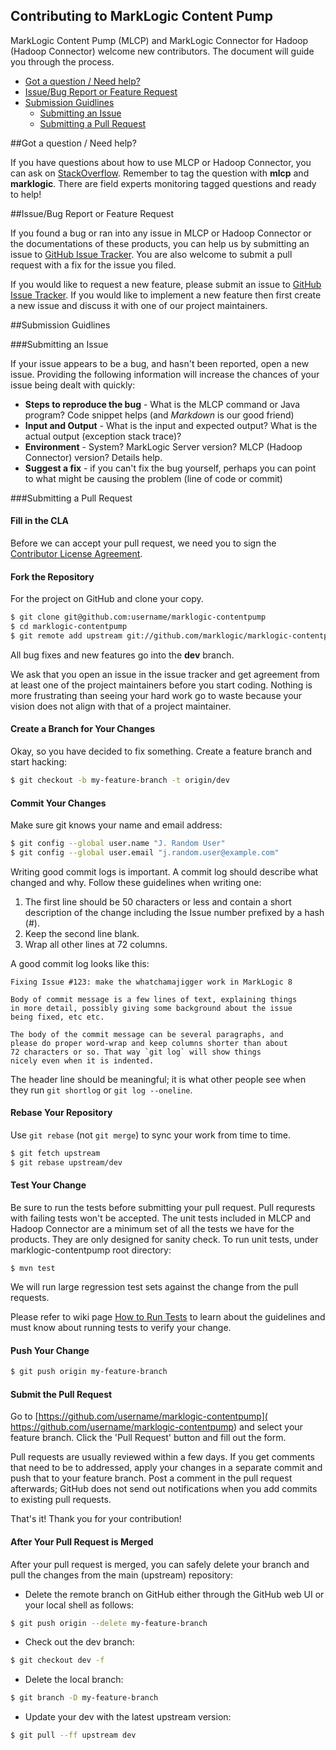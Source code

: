 ## Contributing to MarkLogic Content Pump

MarkLogic Content Pump (MLCP) and MarkLogic Connector for Hadoop (Hadoop Connector) welcome new contributors. The document will guide you through the process.

- [Got a question / Need help?](#question)
- [Issue/Bug Report or Feature Request](#issue)
- [Submission Guidlines](#submission)
	- [Submitting an Issue](#submitIssue)
	- [Submitting a Pull Request](#submitPR)

##<a name="question"></a>Got a question / Need help?

If you have questions about how to use MLCP or Hadoop Connector, you can ask on [StackOverflow](http://stackoverflow.com/questions/tagged/mlcp). Remember to tag the question with **mlcp** and **marklogic**. There are field experts monitoring tagged questions and ready to help!

##<a name="issue"></a>Issue/Bug Report or Feature Request

If you found a bug or ran into any issue in MLCP or Hadoop Connector or the documentations of these products, you can help us by submitting an issue to [GitHub Issue Tracker](). You are also welcome to submit a pull request with a fix for the issue you filed.

If you would like to request a new feature, please submit an issue to [GitHub Issue Tracker](). If you would like to implement a new feature then first create a new issue and discuss it with one of our project maintainers.

##<a name="submission"></a>Submission Guidlines

###<a name="submitIssue"></a>Submitting an Issue

If your issue appears to be a bug, and hasn't been reported, open a new issue. Providing the following information will increase the chances of your issue being dealt with quickly:

- **Steps to reproduce the bug** - What is the MLCP command or Java program? Code snippet helps (and *Markdown* is our good friend)
- **Input and Output** - What is the input and expected output? What is the actual output (exception stack trace)?
- **Environment** - System? MarkLogic Server version? MLCP (Hadoop Connector) version? Details help.
- **Suggest a fix** -  if you can't fix the bug yourself, perhaps you can point to what might be causing the problem (line of code or commit)

###<a name="submitPR"></a>Submitting a Pull Request

#### Fill in the CLA

Before we can accept your pull request, we need you to sign the [Contributor License Agreement](http://developer.marklogic.com/products/cla).

#### Fork the Repository

For the project on GitHub and clone your copy.
``` bash
$ git clone git@github.com:username/marklogic-contentpump
$ cd marklogic-contentpump
$ git remote add upstream git://github.com/marklogic/marklogic-contentpump.git
```
All bug fixes and new features go into the **dev** branch.

We ask that you open an issue in the issue tracker and get agreement from at least one of the project maintainers before you start coding. Nothing is more frustrating than seeing your hard work go to waste because your vision does not align with that of a project maintainer.

#### Create a Branch for Your Changes

Okay, so you have decided to fix something. Create a feature branch and start hacking:
``` bash
$ git checkout -b my-feature-branch -t origin/dev
```

#### Commit Your Changes

Make sure git knows your name and email address:
``` bash
$ git config --global user.name "J. Random User"
$ git config --global user.email "j.random.user@example.com"
```
Writing good commit logs is important. A commit log should describe what
changed and why. Follow these guidelines when writing one:

1. The first line should be 50 characters or less and contain a short description of the change including the Issue number prefixed by a hash (#).
2. Keep the second line blank.
3. Wrap all other lines at 72 columns.

A good commit log looks like this:

```
Fixing Issue #123: make the whatchamajigger work in MarkLogic 8

Body of commit message is a few lines of text, explaining things
in more detail, possibly giving some background about the issue
being fixed, etc etc.

The body of the commit message can be several paragraphs, and
please do proper word-wrap and keep columns shorter than about
72 characters or so. That way `git log` will show things
nicely even when it is indented.
```

The header line should be meaningful; it is what other people see when they
run `git shortlog` or `git log --oneline`.

#### Rebase Your Repository

Use `git rebase` (not `git merge`) to sync your work from time to time.
``` bash
$ git fetch upstream
$ git rebase upstream/dev
```

#### Test Your Change

Be sure to run the tests before submitting your pull request. Pull requrests with failing tests won't be accepted. The unit tests included in MLCP and Hadoop Connector are a minimum set of all the tests we have for the products. They are only designed for sanity check. To run unit tests, under marklogic-contentpump root directory:
```
$ mvn test
```
We will run large regression test sets against the change from the pull requests.

Please refer to wiki page [How to Run Tests]() to learn about the guidelines and must know about running tests to verify your change.

#### Push Your Change

```bash
$ git push origin my-feature-branch
```

#### Submit the Pull Request

Go to [https://github.com/username/marklogic-contentpump]( https://github.com/username/marklogic-contentpump) and select your feature branch. Click the 'Pull Request' button and fill out the form.

Pull requests are usually reviewed within a few days. If you get comments that need to be to addressed, apply your changes in a separate commit and push that to your feature branch. Post a comment in the pull request afterwards; GitHub does not send out notifications when you add commits to existing pull requests.

That's it! Thank you for your contribution!

#### After Your Pull Request is Merged

After your pull request is merged, you can safely delete your branch and pull 
the changes from the main (upstream) repository:

* Delete the remote branch on GitHub either through the GitHub web UI or your 
local shell as follows:
```bash
$ git push origin --delete my-feature-branch
```
* Check out the dev branch:
``` bash
$ git checkout dev -f
```
* Delete the local branch:
``` bash
$ git branch -D my-feature-branch
```
* Update your dev with the latest upstream version:
``` bash
$ git pull --ff upstream dev
```

